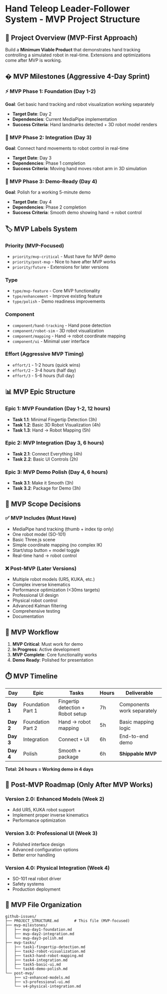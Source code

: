 # Hand Teleop Leader-Follower System - MVP Project Structure

## 🎯 Project Overview (MVP-First Approach)
Build a **Minimum Viable Product** that demonstrates hand tracking controlling a simulated robot in real-time. Extensions and optimizations come after MVP is working.

## � MVP Milestones (Aggressive 4-Day Sprint)

### ⚡ MVP Phase 1: Foundation (Day 1-2)
**Goal**: Get basic hand tracking and robot visualization working separately
- **Target Date**: Day 2
- **Dependencies**: Current MediaPipe implementation
- **Success Criteria**: Hand landmarks detected + 3D robot model renders

### 🔗 MVP Phase 2: Integration (Day 3)
**Goal**: Connect hand movements to robot control in real-time
- **Target Date**: Day 3
- **Dependencies**: Phase 1 completion
- **Success Criteria**: Moving hand moves robot arm in 3D simulation

### 🎯 MVP Phase 3: Demo-Ready (Day 4)
**Goal**: Polish for a working 5-minute demo
- **Target Date**: Day 4
- **Dependencies**: Phase 2 completion
- **Success Criteria**: Smooth demo showing hand → robot control

## 🏷️ MVP Labels System

### Priority (MVP-Focused)
- `priority/mvp-critical` - Must have for MVP demo
- `priority/post-mvp` - Nice to have after MVP works
- `priority/future` - Extensions for later versions

### Type
- `type/mvp-feature` - Core MVP functionality
- `type/enhancement` - Improve existing feature
- `type/polish` - Demo readiness improvements

### Component
- `component/hand-tracking` - Hand pose detection
- `component/robot-sim` - 3D robot visualization
- `component/mapping` - Hand → robot coordinate mapping
- `component/ui` - Minimal user interface

### Effort (Aggressive MVP Timing)
- `effort/1` - 1-2 hours (quick wins)
- `effort/2` - 3-4 hours (half day)
- `effort/3` - 5-6 hours (full day)

## 📊 MVP Epic Structure

### Epic 1: MVP Foundation (Day 1-2, 12 hours)
- **Task 1.1**: Minimal Fingertip Detection (3h)
- **Task 1.2**: Basic 3D Robot Visualization (4h) 
- **Task 1.3**: Hand → Robot Mapping (5h)

### Epic 2: MVP Integration (Day 3, 6 hours)
- **Task 2.1**: Connect Everything (4h)
- **Task 2.2**: Basic UI Controls (2h)

### Epic 3: MVP Demo Polish (Day 4, 6 hours)
- **Task 3.1**: Make it Smooth (3h)
- **Task 3.2**: Package for Demo (3h)

## 🎯 MVP Scope Decisions

### ✅ MVP Includes (Must Have)
- MediaPipe hand tracking (thumb + index tip only)
- One robot model (SO-101)
- Basic Three.js scene
- Simple coordinate mapping (no complex IK)
- Start/stop button + model toggle
- Real-time hand → robot control

### ❌ Post-MVP (Later Versions)
- Multiple robot models (UR5, KUKA, etc.)
- Complex inverse kinematics
- Performance optimization (<30ms targets)
- Professional UI design
- Physical robot control
- Advanced Kalman filtering
- Comprehensive testing
- Documentation

## 🔄 MVP Workflow

1. **MVP Critical**: Must work for demo
2. **In Progress**: Active development
3. **MVP Complete**: Core functionality works
4. **Demo Ready**: Polished for presentation

## ⏱️ MVP Timeline

| Day | Epic | Tasks | Hours | Deliverable |
|-----|------|-------|-------|-------------|
| **Day 1** | Foundation Part 1 | Fingertip detection + Robot setup | 7h | Components work separately |
| **Day 2** | Foundation Part 2 | Hand → robot mapping | 5h | Basic mapping logic |
| **Day 3** | Integration | Connect + UI | 6h | End-to-end demo |
| **Day 4** | Polish | Smooth + package | 6h | **Shippable MVP** |

**Total: 24 hours = Working demo in 4 days**

## 🚀 Post-MVP Roadmap (Only After MVP Works)

### Version 2.0: Enhanced Models (Week 2)
- Add UR5, KUKA robot support
- Implement proper inverse kinematics
- Performance optimization

### Version 3.0: Professional UI (Week 3)
- Polished interface design
- Advanced configuration options
- Better error handling

### Version 4.0: Physical Integration (Week 4)
- SO-101 real robot driver
- Safety systems
- Production deployment

## 📁 MVP File Organization

```
github-issues/
├── PROJECT_STRUCTURE.md       # This file (MVP-focused)
├── mvp-milestones/
│   ├── mvp-day1-foundation.md
│   ├── mvp-day2-integration.md
│   └── mvp-day3-polish.md
├── mvp-tasks/
│   ├── task1-fingertip-detection.md
│   ├── task2-robot-visualization.md
│   ├── task3-hand-robot-mapping.md
│   ├── task4-integration.md
│   ├── task5-basic-ui.md
│   └── task6-demo-polish.md
└── post-mvp/
    ├── v2-enhanced-models.md
    ├── v3-professional-ui.md
    └── v4-physical-integration.md
```
